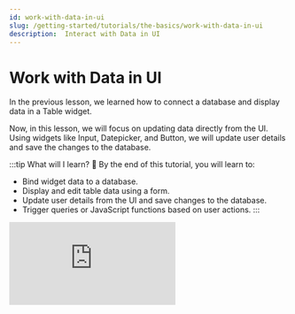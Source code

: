 ```yaml
---
id: work-with-data-in-ui
slug: /getting-started/tutorials/the-basics/work-with-data-in-ui
description:  Interact with Data in UI
---
```


# Work with Data in UI

In the previous lesson, we learned how to connect a database and display data in a Table widget.

Now, in this lesson, we will focus on updating data directly from the UI. Using widgets like Input, Datepicker, and Button, we will update user details and save the changes to the database.

:::tip What will I learn? 📝
By the end of this tutorial, you will learn to:

- Bind widget data to a database.
- Display and edit table data using a form.
- Update user details from the UI and save changes to the database.
- Trigger queries or JavaScript functions based on user actions.
:::


<div style={{ position: "relative", paddingBottom: "calc(50.52% + 41px)", height: 0, width: "100%" }}>
  <iframe
    src="https://demo.arcade.software/nM2iq5FvdGmm2OHagdbB?embed"
    frameBorder="0"
    loading="lazy"
    webkitAllowFullScreen
    mozAllowFullScreen
    allowFullScreen
    allow="fullscreen"
    style={{ position: "absolute", top: 0, left: 0, width: "100%", height: "100%" }}
    title="Appsmith | Connect Data"
  />
</div>




Before proceeding, ensure that you have completed [Lesson 1: Connect and Display Data](/getting-started/tutorials/the-basics/connect-query-display-data), where you will learn how to connect your app to a database, fetch data, and display it using a Table widget.

1. Open your application and, from the Entity Explorer, click the **UI** tab. The UI tab opens a list of available widgets in Appsmith, which can be used to display data and design the app.

2. Click **+ New UI element** and drop a **Form** widget on the canvas to the right of the Table widget. The Form widget allows you to collect details from users, which can then be stored or used to update existing records in the database.

3. Rename the Form title to `User Details`. 

4. To display and edit user details, add an **Input** widget for the user's name, a **Datepicker** widget for the date of birth, and an **Image** widget for the profile photo inside the form.

<dd>

Configure the properties as shown below:


| **Widget**      | **Name**       | **Property**      | **Value**                          | **Description**                                       |
|---------------|---------------|------------------|----------------------------------|---------------------|
| **Input**     | `nameInput`    | Default Value   | `{{usersTable.selectedRow.name}}` | Displays the user's name and allows editing.  |
| **Datepicker** | `dobInput`    | Default Date    | `{{usersTable.selectedRow.dob}}`  | Displays the user's date of birth for selection and modification. |
|               |               | Date Format     | **LL**                           | Formats the date in a user-friendly format. |
| **Image**     | `profile` | Image Source  | `{{usersTable.selectedRow.image}}` | Displays the user's profile photo.            |

With `{{}}` (mustache binding), you can dynamically display and update data from various sources, such as widgets, queries, and APIs, in other components.

- `usersTable`: The name of the Table widget from which we want to fetch the user's data.
- `selectedRow`: The reference property of the Table widget that provides access to the currently selected row's data in `usersTable`.
- The `name`, `dob`, and `image` are the selected user's properties retrieved from `selectedRow`.




</dd>


5. Select the *Queries* tab on the Entity Explorer on the left side of the screen, then click the **+ New Query / API** button to create a new query.

6. Select the Users datasource from the list of options, then rename the query to `updateUsers`.

7. Update the SQL command in the query editor to update the users table with the details edited in the Form.

<dd>

```sql
UPDATE public."users" 
SET name = {{nameInput.text}}, 
    dob = {{dobInput.selectedDate}} 
WHERE id = {{usersTable.selectedRow.id}};
```

In this SQL command, we are dynamically updating the users table with the edited values from the form. The bindings inside `{{ }}` reference the widget properties:

- `{{nameInput.text}}` retrieves the updated name from the Input widget.
- `{{dobInput.selectedDate}}` retrieves the selected date from the Datepicker widget.
- `WHERE id = {{usersTable.selectedRow.id}}` ensures only the selected user’s record is updated.

</dd>

8. Navigate back to the canvas by selecting the **UI** tab in the Entity Explorer.


9. To update the database when the Submit button is clicked:

<dd>

- Select the default Submit button on the form and rename it to Update.
- In the **onClick** event, set the action to Execute the `updateUsers`. This runs the query to update the database with the modified details.
- In the **onSuccess** callback, set the action to Execute a query > `getUsers`. This refreshes the table data to reflect the updated user details.

Now, select a row in the table widget to display the user's details in the form. After making the necessary updates, click Update to save the changes to the database and refresh the table with the updated data.









</dd>






  :::caution
  The databases used in tutorials are public and shared by all Appsmith users, so ensure that you don't input confidential information during testing. The databases are automatically reset every day, so any updates made to these databases are temporary.
  :::

## Next steps
- [Lesson 3 - Now Code It](/getting-started/tutorials/the-basics/write-js-code)


